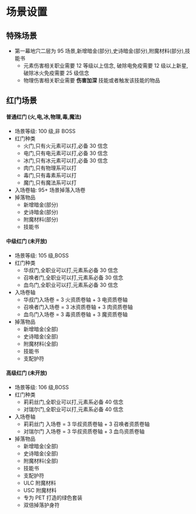 # 场景设置

## 特殊场景

- 第一幕地穴二层为 95 场景,新增暗金(部分),史诗暗金(部分),附魔材料(部分),技能书
  - 元素伤害相关职业需要 12 等级以上信念, 破除电免疫需要 12 级以上新星,破除冰火免疫需要 25 级信念
  - 物理伤害相关职业需要 **伤害加深** 技能或者触发该技能的物品

## 红门场景

#### 普通红门 (火,电,冰,物理,毒,魔法)

- 场景等级: 100 级,非 BOSS
- 红门种类
  - 火门,只有火元素可以打,必备 30 信念
  - 电门,只有电元素可以打,必备 30 信念
  - 冰门,只有冰元素可以打,必备 30 信念
  - 肉门,只有物理系可以打
  - 毒门,只有毒素系可以打
  - 魔门,只有魔法系可以打
- 入场卷轴: 95+ 场景掉落入场卷
- 掉落物品
  - 新增暗金(部分)
  - 史诗暗金(部分)
  - 附魔材料(部分)
  - 技能书

#### 中级红门 (未开放)

- 场景等级: 105 级,BOSS
- 红门种类
  - 华叔门,全职业可以打,元素系必备 30 信念
  - 召唤者门,全职业可以打,元素系必备 30 信念
  - 血鸟门,全职业可以打,元素系必备 30 信念
- 入场卷轴
  - 华叔门入场卷 = 3 火资质卷轴 + 3 电资质卷轴
  - 召唤者门入场卷 = 3 冰资质卷轴 + 3 肉资质卷轴
  - 血鸟门入场卷 = 3 毒资质卷轴 + 3 魔资质卷轴
- 掉落物品
  - 新增暗金(全部)
  - 史诗暗金(全部)
  - 附魔材料(全部)
  - 技能书
  - 支配护符

#### 高级红门 (未开放)

- 场景等级: 106 级,BOSS
- 红门种类
  - 莉莉丝门,全职业可以打,元素系必备 40 信念
  - 对瑞尔门,全职业可以打,元素系必备 40 信念
- 入场卷轴
  - 莉莉丝门 入场卷 = 3 华叔资质卷轴 + 3 召唤者资质卷轴
  - 对瑞尔门 入场卷 = 3 华叔资质卷轴 + 3 血鸟资质卷轴
- 掉落物品
  - 新增暗金(全部)
  - 史诗暗金(全部)
  - 附魔材料(全部)
  - 技能书
  - 支配护符
  - ULC 附魔材料
  - USC 附魔材料
  - 专为 PET 打造的绿色套装
  - 双倍掉落护身符
